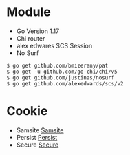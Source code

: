 
# Module
- Go Version 1.17
- Chi router
- alex edwares SCS Session
- No Surf
```
$ go get github.com/bmizerany/pat
$ go get -u github.com/go-chi/chi/v5
$ go get github.com/justinas/nosurf
$ go get github.com/alexedwards/scs/v2
```
# Cookie
- Samsite [Samsite](https://github.com/Nguyenthaiduc/go-web/blob/main/Samesite.md)
- Persist [Persist](https://github.com/Nguyenthaiduc/go-web/blob/main/Persist.md)
- Secure  [Secure](https://github.com/Nguyenthaiduc/go-web/blob/main/Secure.md)